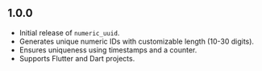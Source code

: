 ## 1.0.0

* Initial release of `numeric_uuid`.
* Generates unique numeric IDs with customizable length (10-30 digits).
* Ensures uniqueness using timestamps and a counter.
* Supports Flutter and Dart projects.  
